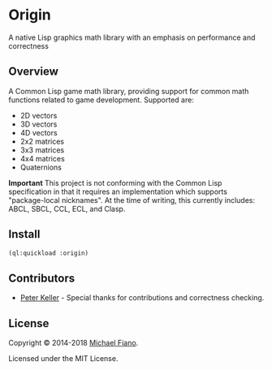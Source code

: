 # Origin

A native Lisp graphics math library with an emphasis on performance and correctness

## Overview

A Common Lisp game math library, providing support for common math functions
related to game development. Supported are:

* 2D vectors
* 3D vectors
* 4D vectors
* 2x2 matrices
* 3x3 matrices
* 4x4 matrices
* Quaternions

**Important**
This project is not conforming with the Common Lisp specification in that it
requires an implementation which supports "package-local nicknames". At the time
of writing, this currently includes: ABCL, SBCL, CCL, ECL, and Clasp.

## Install

``` lisp
(ql:quickload :origin)
```

## Contributors

* [Peter Keller](https://github.com/psilord) - Special thanks for contributions
  and correctness checking.

## License

Copyright © 2014-2018 [Michael Fiano](mailto:mail@michaelfiano.com).

Licensed under the MIT License.
